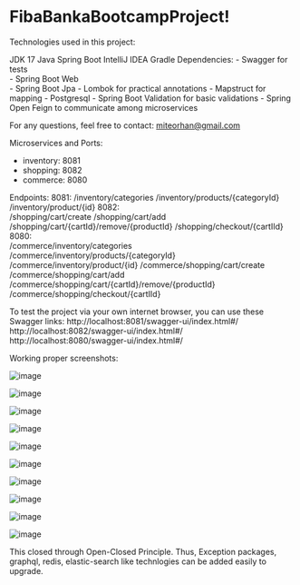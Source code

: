 # FibaBankaBootcampProject!

Technologies used in this project:

JDK 17
Java Spring Boot
IntelliJ IDEA
Gradle
  Dependencies:
    - Swagger for tests<br />
    - Spring Boot Web<br />
    - Spring Boot Jpa
    - Lombok for practical annotations
    - Mapstruct for mapping
    - Postgresql
    - Spring Boot Validation for basic validations
    - Spring Open Feign to communicate among microservices
    
For any questions, feel free to contact: miteorhan@gmail.com    

Microservices and Ports:
  - inventory: 8081
  - shopping: 8082
  - commerce: 8080
  
Endpoints:
8081:
  /inventory/categories
  /inventory/products/{categoryId}
  /inventory/product/{id}
8082:  
  /shopping/cart/create
  /shopping/cart/add
  /shopping/cart/{cartId}/remove/{productId}
  /shopping/checkout/{cartIId}
8080:  
  /commerce/inventory/categories
  /commerce/inventory/products/{categoryId}
  /commerce/inventory/product/{id}
  /commerce/shopping/cart/create
  /commerce/shopping/cart/add
  /commerce/shopping/cart/{cartId}/remove/{productId}
  /commerce/shopping/checkout/{cartIId}

To test the project via your own internet browser, you can use these Swagger links:
http://localhost:8081/swagger-ui/index.html#/
http://localhost:8082/swagger-ui/index.html#/
http://localhost:8080/swagger-ui/index.html#/


Working proper screenshots:

![image](https://user-images.githubusercontent.com/107031404/201008110-be8692e1-38e2-43c0-8613-cf645f839d8b.png)


![image](https://user-images.githubusercontent.com/107031404/201008242-81631c99-b4ea-4e7c-932e-f9812d6742fb.png)


![image](https://user-images.githubusercontent.com/107031404/201008296-b8855168-d53b-4653-b40e-b86602b2e042.png)


![image](https://user-images.githubusercontent.com/107031404/201008855-25b791e4-55ba-4e07-ae81-cb56941ab78c.png)


![image](https://user-images.githubusercontent.com/107031404/201009240-58663d91-6130-4227-82ad-b2f1c210c087.png)


![image](https://user-images.githubusercontent.com/107031404/201009322-e850d9f7-b8a2-4e69-ae50-237eccf1912e.png)


![image](https://user-images.githubusercontent.com/107031404/201009633-0075a726-de57-4789-a6da-f48d4f56857a.png)


![image](https://user-images.githubusercontent.com/107031404/201009750-bd18a4f8-4b51-43ff-96e5-959a20f2e790.png)


![image](https://user-images.githubusercontent.com/107031404/201009855-2771220b-6562-492a-b4d4-fcb7ea40b1d6.png)


![image](https://user-images.githubusercontent.com/107031404/201010070-091309f6-6da5-4f15-9e8b-581ca5173e54.png)


This closed through Open-Closed Principle. Thus, Exception packages, graphql, redis, elastic-search like technlogies can be added easily to upgrade.







